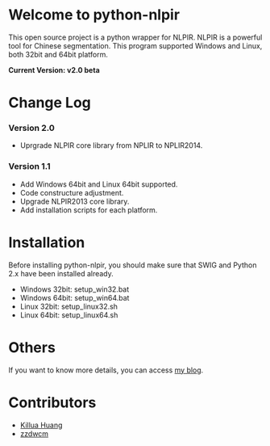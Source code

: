 Welcome to python-nlpir
=====================
This open source project is a python wrapper for NLPIR.
NLPIR is a powerful tool for Chinese segmentation. This program supported Windows and Linux, both 32bit and 64bit platform. 

**Current Version: v2.0 beta**

# Change Log
### Version 2.0
* Uprgrade NLPIR core library from NPLIR to NPLIR2014.

### Version 1.1
* Add Windows 64bit and Linux 64bit supported.
* Code constructure adjustment.
* Upgrade NLPIR2013 core library.
* Add installation scripts for each platform.


# Installation
Before installing python-nlpir, you should make sure that SWIG and Python 2.x have been installed already.
* Windows 32bit: setup_win32.bat
* Windows 64bit: setup_win64.bat
* Linux 32bit: setup_linux32.sh
* Linux 64bit: setup_linux64.sh

# Others
If you want to know more details, you can access [my blog](http://blog.yidooo.net/archives/nlpir-python-version.html).

# Contributors
* [Killua Huang](https://github.com/killuahzl)
* [zzdwcm](https://github.com/zzdwcm)
